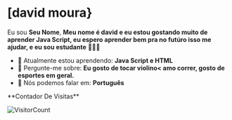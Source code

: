 # [david moura} <img src="https://i.pinimg.com/originals/06/fe/37/06fe3743c779c38676165198987b3183.gif" width="15px">

Eu sou <strong>Seu Nome</strong>, <strong>Meu nome é david e eu estou gostando muito de aprender Java Script, eu espero aprender bem pra no futúro isso me ajudar, e eu sou estudante</strong> 👨🏻‍💻 

- 🚀 Atualmente estou aprendendo: <strong>Java Script e HTML</strong> 
- 💬 Pergunte-me sobre: <strong>Eu gosto de tocar violino< amo correr, gosto de esportes em geral.</strong>
- 📣 Nós podemos falar em: <strong>Português</strong>

<div align="center">


</div>
**Contador De Visitas**

![VisitorCount](https://profile-counter.glitch.me/{Duduxs}/count.svg)
